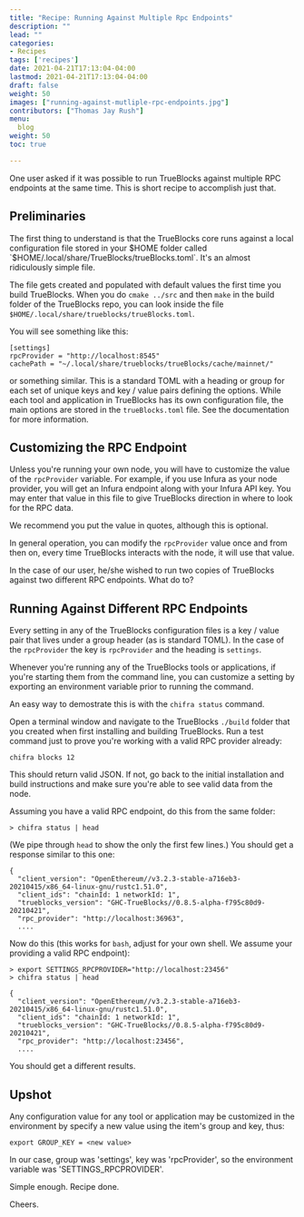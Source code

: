 ```yaml
---
title: "Recipe: Running Against Multiple Rpc Endpoints"
description: ""
lead: ""
categories:
- Recipes
tags: ['recipes']
date: 2021-04-21T17:13:04-04:00
lastmod: 2021-04-21T17:13:04-04:00
draft: false
weight: 50
images: ["running-against-mutliple-rpc-endpoints.jpg"]
contributors: ["Thomas Jay Rush"]
menu: 
  blog
weight: 50
toc: true

---
```

 
One user asked if it was possible to run TrueBlocks against multiple RPC endpoints at the same time. This is short recipe to accomplish just that.

## Preliminaries

The first thing to understand is that the TrueBlocks core runs against a local configuration file stored in your $HOME folder called `$HOME/.local/share/TrueBlocks/trueBlocks.toml`. It's an almost ridiculously simple file.

The file gets created and populated with default values the first time you build TrueBlocks. When you do `cmake ../src` and then `make` in the build folder of the TrueBlocks repo, you can look inside the file `$HOME/.local/share/trueblocks/trueBlocks.toml`.

You will see something like this:

```[toml]
[settings]
rpcProvider = "http://localhost:8545"
cachePath = "~/.local/share/trueblocks/trueBlocks/cache/mainnet/"
```

or something similar. This is a standard TOML with a heading or group for each set of unique keys and key / value pairs defining the options. While each tool and application in TrueBlocks has its own configuration file, the main options are stored in the `trueBlocks.toml` file. See the documentation for more information.

## Customizing the RPC Endpoint

Unless you're running your own node, you will have to customize the value of the `rpcProvider` variable. For example, if you use Infura as your node provider, you will get an Infura endpoint along with your Infura API key. You may enter that value in this file to give TrueBlocks direction in where to look for the RPC data.

We recommend you put the value in quotes, although this is optional.

In general operation, you can modify the `rpcProvider` value once and from then on, every time TrueBlocks interacts with the node, it will use that value.

In the case of our user, he/she wished to run two copies of TrueBlocks against two different RPC endpoints. What do to?

## Running Against Different RPC Endpoints

Every setting in any of the TrueBlocks configuration files is a key / value pair that lives under a group header (as is standard TOML). In the case of the `rpcProvider` the key is `rpcProvider` and the heading is `settings`.

Whenever you're running any of the TrueBlocks tools or applications, if you're starting them from the command line, you can customize a setting by exporting an environment variable prior to running the command.

An easy way to demostrate this is with the `chifra status` command.

Open a terminal window and navigate to the TrueBlocks `./build` folder that you created when first installing and building TrueBlocks. Run a test command just to prove you're working with a valid RPC provider already:

```[bash]
chifra blocks 12
```

This should return valid JSON. If not, go back to the initial installation and build instructions and make sure you're able to see valid data from the node.

Assuming you have a valid RPC endpoint, do this from the same folder:

```[bash]
> chifra status | head
```

(We pipe through `head` to show the only the first few lines.) You should get a response similar to this one:

```[json]
{
  "client_version": "OpenEthereum//v3.2.3-stable-a716eb3-20210415/x86_64-linux-gnu/rustc1.51.0",
  "client_ids": "chainId: 1 networkId: 1",
  "trueblocks_version": "GHC-TrueBlocks//0.8.5-alpha-f795c80d9-20210421",
  "rpc_provider": "http://localhost:36963",
  ....
```

Now do this (this works for `bash`, adjust for your own shell. We assume your providing a valid RPC endpoint):

```[bash]
> export SETTINGS_RPCPROVIDER="http://localhost:23456"
> chifra status | head
```

```[json]
{
  "client_version": "OpenEthereum//v3.2.3-stable-a716eb3-20210415/x86_64-linux-gnu/rustc1.51.0",
  "client_ids": "chainId: 1 networkId: 1",
  "trueblocks_version": "GHC-TrueBlocks//0.8.5-alpha-f795c80d9-20210421",
  "rpc_provider": "http://localhost:23456",
  ....
```

You should get a different results.

## Upshot

Any configuration value for any tool or application may be customized in the environment by specify a new value using the item's group and key, thus:

```
export GROUP_KEY = <new value>
```

In our case, group was 'settings', key was 'rpcProvider', so the environment variable was 'SETTINGS_RPCPROVIDER'.

Simple enough. Recipe done.

Cheers.
